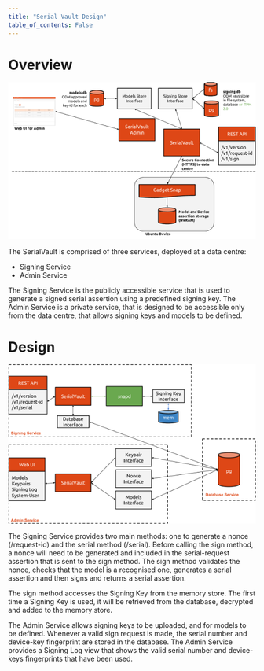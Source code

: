 ```yaml
---
title: "Serial Vault Design"
table_of_contents: False
---
```


# Overview

![Serial Vault Design](assets/Design.png)

The SerialVault is comprised of three services, deployed at a data centre:

* Signing Service
* Admin Service

The Signing Service is the publicly accessible service that is used to generate a 
signed serial assertion using a predefined signing key. The Admin Service is a private 
service, that is designed to be accessible only from the data centre, that allows 
signing keys and models to be defined.

# Design

![Serial Vault Services Design](assets/ServicesDesign.png)

The Signing Service provides two main methods: one to generate a nonce (/request-id) 
and the serial method (/serial). Before calling the sign method, a nonce will need to be 
generated and included in the serial-request assertion that is sent to the sign method. 
The sign method validates the nonce, checks that the model is a recognised one, generates 
a serial assertion and then signs and returns a serial assertion.

The sign method accesses the Signing Key from the memory store. The first time a Signing 
Key is used, it will be retrieved from the database, decrypted and added to the memory store.

The Admin Service allows signing keys to be uploaded, and for models to be defined. Whenever 
a valid sign request is made, the serial number and device-key fingerprint are stored in the 
database. The Admin Service provides a Signing Log view that shows the valid serial number 
and device-keys fingerprints that have been used.

